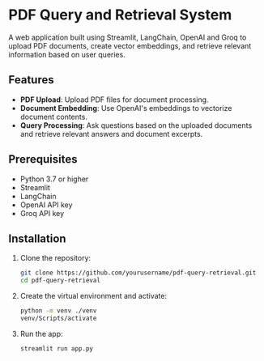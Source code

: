 # PDF Query and Retrieval System

A web application built using Streamlit, LangChain, OpenAI and Groq to upload PDF documents, create vector embeddings, and retrieve relevant information based on user queries.

## Features

- **PDF Upload**: Upload PDF files for document processing.
- **Document Embedding**: Use OpenAI's embeddings to vectorize document contents.
- **Query Processing**: Ask questions based on the uploaded documents and retrieve relevant answers and document excerpts.

## Prerequisites

- Python 3.7 or higher
- Streamlit
- LangChain
- OpenAI API key
- Groq API key

## Installation

1. Clone the repository:

   ```bash
   git clone https://github.com/yourusername/pdf-query-retrieval.git
   cd pdf-query-retrieval

2. Create the virtual environment and activate:

   ```bash
   python -m venv ./venv
   venv/Scripts/activate

3. Run the app:

   ```bash
   streamlit run app.py



